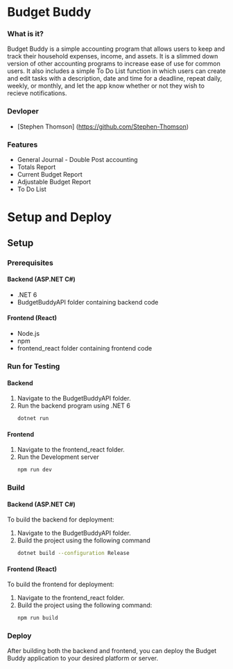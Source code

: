 # Budget Buddy
### What is it?
Budget Buddy is a simple accounting program that allows users to keep and track
their household expenses, income, and assets. It is a slimmed down version of 
other accounting programs to increase ease of use for common users.
It also includes a simple To Do List function in which users can create and edit
tasks with a description, date and time for a deadline, repeat daily, weekly, or
monthly, and let the app know whether or not they wish to recieve notifications.

### Devloper
- [Stephen Thomson] (https://github.com/Stephen-Thomson)

### Features
- General Journal - Double Post accounting
- Totals Report
- Current Budget Report
- Adjustable Budget Report
- To Do List

# Setup and Deploy

## Setup

### Prerequisites

#### Backend (ASP.NET C#)
- .NET 6
- BudgetBuddyAPI folder containing backend code

#### Frontend (React)
- Node.js
- npm
- frontend_react folder containing frontend code

### Run for Testing

#### Backend
1. Navigate to the BudgetBuddyAPI folder.
2. Run the backend program using .NET 6
   ```bash
   dotnet run

#### Frontend
1. Navigate to the frontend_react folder.
2. Run the Development server
   ```bash
   npm run dev

### Build

#### Backend (ASP.NET C#)
To build the backend for deployment:
1. Navigate to the BudgetBuddyAPI folder.
2. Build the project using the following command
   ```bash
   dotnet build --configuration Release

#### Frontend (React)
To build the frontend for deployment:
1. Navigate to the frontend_react folder.
2. Build the project using the following command:
   ```bash
   npm run build

### Deploy
After building both the backend and frontend, you can deploy the Budget Buddy application to your desired platform or server.